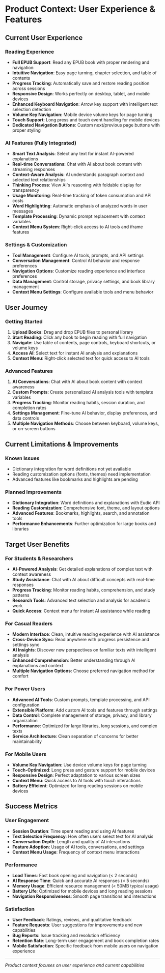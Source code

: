 # Product Context: User Experience & Features

## **Current User Experience**

### **Reading Experience**

- **Full EPUB Support**: Read any EPUB book with proper rendering and navigation
- **Intuitive Navigation**: Easy page turning, chapter selection, and table of contents
- **Progress Tracking**: Automatically save and restore reading position across sessions
- **Responsive Design**: Works perfectly on desktop, tablet, and mobile devices
- **Enhanced Keyboard Navigation**: Arrow key support with intelligent text selection detection
- **Volume Key Navigation**: Mobile device volume keys for page turning
- **Touch Support**: Long press and touch event handling for mobile devices
- **Dedicated Navigation Buttons**: Custom next/previous page buttons with proper styling

### **AI Features (Fully Integrated)**

- **Smart Text Analysis**: Select any text for instant AI-powered explanations
- **Real-time Conversations**: Chat with AI about book content with streaming responses
- **Context-Aware Analysis**: AI understands paragraph context and selected text relationships
- **Thinking Process**: View AI's reasoning with foldable display for transparency
- **Usage Monitoring**: Real-time tracking of token consumption and API costs
- **Word Highlighting**: Automatic emphasis of analyzed words in user messages
- **Template Processing**: Dynamic prompt replacement with context variables
- **Context Menu System**: Right-click access to AI tools and iframe features

### **Settings & Customization**

- **Tool Management**: Configure AI tools, prompts, and API settings
- **Conversation Management**: Control AI behavior and response preferences
- **Navigation Options**: Customize reading experience and interface preferences
- **Data Management**: Control storage, privacy settings, and book library management
- **Context Menu Settings**: Configure available tools and menu behavior

## **User Journey**

### **Getting Started**

1. **Upload Books**: Drag and drop EPUB files to personal library
2. **Start Reading**: Click any book to begin reading with full navigation
3. **Navigate**: Use table of contents, page controls, keyboard shortcuts, or volume keys
4. **Access AI**: Select text for instant AI analysis and explanations
5. **Context Menu**: Right-click selected text for quick access to AI tools

### **Advanced Features**

1. **AI Conversations**: Chat with AI about book content with context awareness
2. **Custom Prompts**: Create personalized AI analysis tools with template variables
3. **Progress Tracking**: Monitor reading habits, session duration, and completion rates
4. **Settings Management**: Fine-tune AI behavior, display preferences, and data controls
5. **Multiple Navigation Methods**: Choose between keyboard, volume keys, or on-screen buttons

## **Current Limitations & Improvements**

### **Known Issues**

- Dictionary integration for word definitions not yet available
- Reading customization options (fonts, themes) need implementation
- Advanced features like bookmarks and highlights are pending

### **Planned Improvements**

- **Dictionary Integration**: Word definitions and explanations with Eudic API
- **Reading Customization**: Comprehensive font, theme, and layout options
- **Advanced Features**: Bookmarks, highlights, search, and annotation tools
- **Performance Enhancements**: Further optimization for large books and libraries

## **Target User Benefits**

### **For Students & Researchers**

- **AI-Powered Analysis**: Get detailed explanations of complex text with context awareness
- **Study Assistance**: Chat with AI about difficult concepts with real-time responses
- **Progress Tracking**: Monitor reading habits, comprehension, and study patterns
- **Research Tools**: Advanced text selection and analysis for academic work
- **Quick Access**: Context menu for instant AI assistance while reading

### **For Casual Readers**

- **Modern Interface**: Clean, intuitive reading experience with AI assistance
- **Cross-Device Sync**: Read anywhere with progress persistence and settings sync
- **AI Insights**: Discover new perspectives on familiar texts with intelligent analysis
- **Enhanced Comprehension**: Better understanding through AI explanations and context
- **Multiple Navigation Options**: Choose preferred navigation method for comfort

### **For Power Users**

- **Advanced AI Tools**: Custom prompts, template processing, and API configuration
- **Extensible Platform**: Add custom AI tools and features through settings
- **Data Control**: Complete management of storage, privacy, and library organization
- **Performance**: Optimized for large libraries, long sessions, and complex texts
- **Service Architecture**: Clean separation of concerns for better maintainability

### **For Mobile Users**

- **Volume Key Navigation**: Use device volume keys for page turning
- **Touch-Optimized**: Long press and gesture support for mobile devices
- **Responsive Design**: Perfect adaptation to various screen sizes
- **Context Menu**: Quick access to AI tools with touch interactions
- **Battery Efficient**: Optimized for long reading sessions on mobile devices

## **Success Metrics**

### **User Engagement**

- **Session Duration**: Time spent reading and using AI features
- **Text Selection Frequency**: How often users select text for AI analysis
- **Conversation Depth**: Length and quality of AI interactions
- **Feature Adoption**: Usage of AI tools, conversations, and settings
- **Context Menu Usage**: Frequency of context menu interactions

### **Performance**

- **Load Times**: Fast book opening and navigation (< 2 seconds)
- **AI Response Time**: Quick and accurate AI responses (< 5 seconds)
- **Memory Usage**: Efficient resource management (< 50MB typical usage)
- **Battery Life**: Optimized for mobile devices and long reading sessions
- **Navigation Responsiveness**: Smooth page transitions and interactions

### **Satisfaction**

- **User Feedback**: Ratings, reviews, and qualitative feedback
- **Feature Requests**: User suggestions for improvements and new capabilities
- **Bug Reports**: Issue tracking and resolution efficiency
- **Retention Rate**: Long-term user engagement and book completion rates
- **Mobile Satisfaction**: Specific feedback from mobile users on navigation experience

---

_Product context focuses on user experience and current capabilities_
